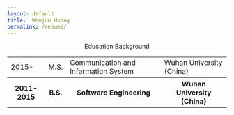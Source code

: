 ```yaml
---
layout: default
title:  Wenjun Hunag
permalink: /resume/
---
```



<p align='center'> Education Background </p>
<p align='center'>
	<table id="table" class="table table-bordered table-striped table-condensed">
	<tr>   
	<td >2015-</td>
	<td>M.S.</td>
	<td> Communication and Information System</td>
	<td> Wuhan University (China) </td>
	</tr>
	<tr>   
	<th >2011-2015</th>
	<th> B.S.</th>
	<th> Software Engineering</th>
	<th> Wuhan University (China)  </th>
	</tr>
	</table>
</p>
